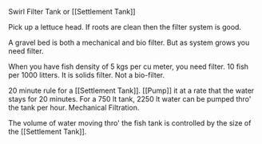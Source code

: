Swirl Filter Tank or [[Settlement Tank]]

Pick up a lettuce head. If roots are clean then the filter system is good. 

A gravel bed is both a mechanical and bio filter. But as system grows you need filter.

When you have fish density of 5 kgs per cu meter, you need filter. 10 fish per 1000 litters. It is solids filter. Not a bio-filter.

20 minute rule for a [[Settlement Tank]]. [[Pump]] it at a rate that the water stays for 20 minutes. For a 750 lt tank, 2250 lt water can be pumped thro' the tank per hour. Mechanical Filtration.

The volume of water moving thro' the fish tank is controlled by the size of the [[Settlement Tank]].








